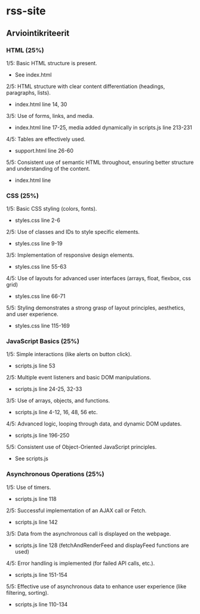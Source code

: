 # rss-site

## Arviointikriteerit

### HTML (25%)
1/5: Basic HTML structure is present.
- See index.html

2/5: HTML structure with clear content differentiation (headings, paragraphs, lists).
- index.html line 14, 30

3/5: Use of forms, links, and media.
- index.html line 17-25, media added dynamically in scripts.js line 213-231

4/5: Tables are effectively used.
- support.html line 26-60

5/5: Consistent use of semantic HTML throughout, ensuring better structure and understanding of the content.
- index.html line

### CSS (25%)
1/5: Basic CSS styling (colors, fonts).
- styles.css line 2-6

2/5: Use of classes and IDs to style specific elements.
- styles.css line 9-19

3/5: Implementation of responsive design elements.
- styles.css line 55-63

4/5: Use of layouts for advanced user interfaces (arrays, float, flexbox, css grid)
- styles.css line 66-71

5/5: Styling demonstrates a strong grasp of layout principles, aesthetics, and user experience.
- styles.css line 115-169

### JavaScript Basics (25%)
1/5: Simple interactions (like alerts on button click).
- scripts.js line 53

2/5: Multiple event listeners and basic DOM manipulations.
- scripts.js line 24-25, 32-33

3/5: Use of arrays, objects, and functions.
- scripts.js line 4-12, 16, 48, 56 etc.

4/5: Advanced logic, looping through data, and dynamic DOM updates.
- scripts.js line 196-250

5/5: Consistent use of Object-Oriented JavaScript principles.
- See scripts.js

### Asynchronous Operations (25%)
1/5: Use of timers.
- scripts.js line 118

2/5: Successful implementation of an AJAX call or Fetch.
- scripts.js line 142

3/5: Data from the asynchronous call is displayed on the webpage.
- scripts.js line 128 (fetchAndRenderFeed and displayFeed functions are used)

4/5: Error handling is implemented (for failed API calls, etc.).
- scripts.js line 151-154

5/5: Effective use of asynchronous data to enhance user experience (like filtering, sorting).
- scripts.js line 110-134
